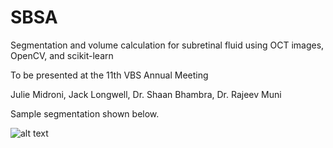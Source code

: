 # SBSA
Segmentation and volume calculation for subretinal fluid using OCT images, OpenCV, and scikit-learn

To be presented at the 11th VBS Annual Meeting

Julie Midroni, Jack Longwell, Dr. Shaan Bhambra, Dr. Rajeev Muni

Sample segmentation shown below. 


![alt text](https://github.com/jui434/SBSA/blob/main/movie.gif "raw and annotated scans")

